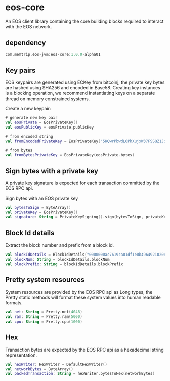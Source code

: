 # eos-core
An EOS client library containing the core building blocks required to interact
with the EOS network.

## dependency
```groovy
com.memtrip.eos-jvm:eos-core:1.0.0-alpha01
```

## Key pairs
EOS keypairs are generated using ECKey from bitcoinj, the private key bytes are
hashed using SHA256 and encoded in Base58. Creating key instances is a blocking
operation, we recommend instantiating keys on a separate thread on memory
constrained systems.

Create a new keypair:
```kotlin
# generate new key pair
val eosPrivate = EosPrivateKey()
val eosPublicKey = eosPrivate.publicKey

# from encoded string
val fromEncodedPrivateKey = EosPrivateKey("5KQwrPbwdL6PhXujxW37FSSQZ1JiwsST4cqQzDeyXtP79zkvFD3")

# from bytes
val fromBytesPrivateKey = EosPrivateKey(eosPrivate.bytes)
```

## Sign bytes with a private key
A private key signature is expected for each transaction committed by the EOS RPC api.

Sign bytes with an EOS private key
```kotlin
val bytesToSign = ByteArray()
val privateKey = EosPrivateKey()
val signature: String = PrivateKeySigning().sign(bytesToSign, privateKey)
```

## Block Id details
Extract the block number and prefix from a block id.

```kotlin
val blockIdDetails = BlockIdDetails("0000000ac7619ca01df1e0b4964921020e772ceb7343ec51f65537cdbce192d3")
val blockNum: String = blockIdDetails.blockNum
val blockPrefix: String = blockIdDetails.blockPrefix
```

## Pretty system resources
System resources are provided by the EOS RPC api as Long types, the Pretty static
methods will format these system values into human readable formats.

```kotlin
val net: String = Pretty.net(4048)
val ram: String = Pretty.ram(5000)
val cpu: String = Pretty.cpu(1000)
```

## Hex
Transaction bytes are expected by the EOS RPC api as a hexadecimal string representation.

```kotlin
val hexWriter: HexWriter = DefaultHexWriter()
val networkBytes = ByteArray()
val packedTransaction: String = hexWriter.bytesToHex(networkBytes)
```
